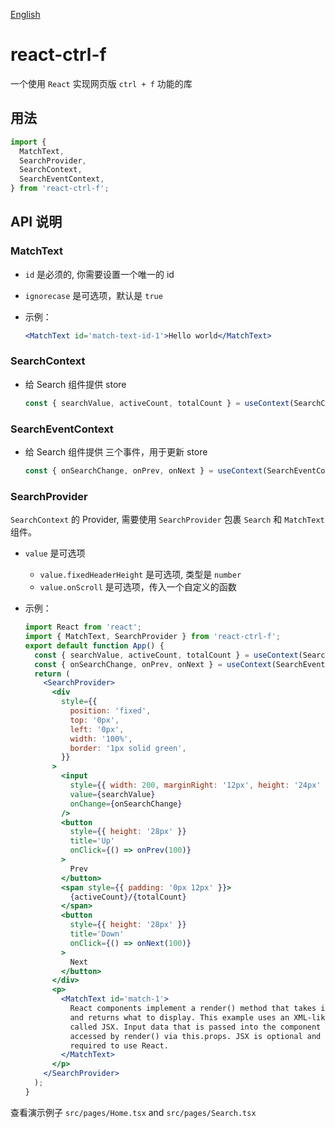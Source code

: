 [English](./README.md)

# react-ctrl-f

一个使用 `React` 实现网页版 `ctrl + f` 功能的库

## 用法

```js
import {
  MatchText,
  SearchProvider,
  SearchContext,
  SearchEventContext,
} from 'react-ctrl-f';
```

## API 说明

### MatchText

- `id` 是必须的, 你需要设置一个唯一的 id
- `ignorecase` 是可选项，默认是 `true`

- 示例：
  ```jsx
  <MatchText id='match-text-id-1'>Hello world</MatchText>
  ```

### SearchContext

- 给 Search 组件提供 store
  ```jsx
  const { searchValue, activeCount, totalCount } = useContext(SearchContext);
  ```

### SearchEventContext

- 给 Search 组件提供 三个事件，用于更新 store

  ```jsx
  const { onSearchChange, onPrev, onNext } = useContext(SearchEventContext);
  ```

### SearchProvider

`SearchContext` 的 Provider, 需要使用 `SearchProvider` 包裹 `Search` 和 `MatchText` 组件。

- `value` 是可选项

  - `value.fixedHeaderHeight` 是可选项, 类型是 `number`
  - `value.onScroll` 是可选项，传入一个自定义的函数

- 示例：

  ```jsx
  import React from 'react';
  import { MatchText, SearchProvider } from 'react-ctrl-f';
  export default function App() {
    const { searchValue, activeCount, totalCount } = useContext(SearchContext);
    const { onSearchChange, onPrev, onNext } = useContext(SearchEventContext);
    return (
      <SearchProvider>
        <div
          style={{
            position: 'fixed',
            top: '0px',
            left: '0px',
            width: '100%',
            border: '1px solid green',
          }}
        >
          <input
            style={{ width: 200, marginRight: '12px', height: '24px' }}
            value={searchValue}
            onChange={onSearchChange}
          />
          <button
            style={{ height: '28px' }}
            title='Up'
            onClick={() => onPrev(100)}
          >
            Prev
          </button>
          <span style={{ padding: '0px 12px' }}>
            {activeCount}/{totalCount}
          </span>
          <button
            style={{ height: '28px' }}
            title='Down'
            onClick={() => onNext(100)}
          >
            Next
          </button>
        </div>
        <p>
          <MatchText id='match-1'>
            React components implement a render() method that takes input data
            and returns what to display. This example uses an XML-like syntax
            called JSX. Input data that is passed into the component can be
            accessed by render() via this.props. JSX is optional and not
            required to use React.
          </MatchText>
        </p>
      </SearchProvider>
    );
  }
  ```

查看演示例子 `src/pages/Home.tsx` and `src/pages/Search.tsx`
